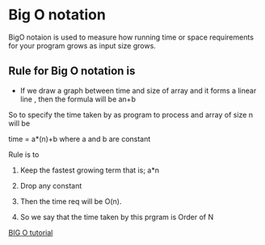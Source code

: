 # Big O notation

BigO notaion is used to measure how running time or space requirements 
for your program grows as input size grows.

## Rule for Big O notation is  

- If we draw a graph between time and size of array and it forms
a linear line , then the formula will be  an+b 

So to specify the time taken by as program to process and array of size n will be 

time = a*(n)+b where a and b are constant

Rule is to 

1. Keep the fastest growing term
   that is; a*n

2. Drop any constant

3. Then the time req will be O(n).
4. So we say that the time taken by this prgram is  Order of N

[BIG O tutorial ](https://youtu.be/IR_S8BC8KI0?si=7vPyx1SrI6c0OiMU)



 
